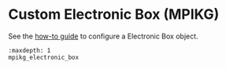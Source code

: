 # Custom Electronic Box (MPIKG)
See the [how-to guide](../../devices/custom/mpikg_switch_box.md) to configure a Electronic Box object.

```{toctree}
:maxdepth: 1
mpikg_electronic_box
```